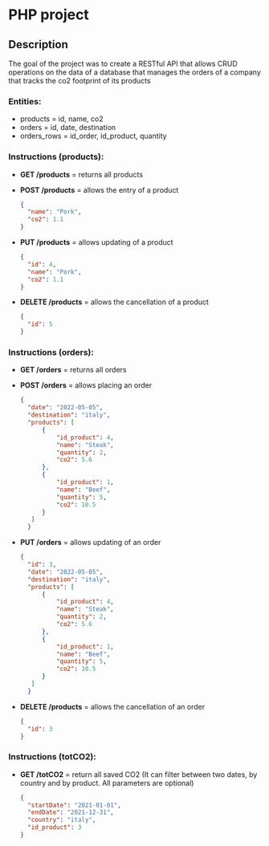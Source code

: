 # PHP project

## Description

The goal of the project was to create a RESTful API that allows CRUD operations on the data of a database that manages the orders of a company that tracks the co2 footprint of its products

### Entities:

- products = id, name, co2
- orders = id, date, destination
- orders_rows = id_order, id_product, quantity

### Instructions (products):

- **GET /products** = returns all products
- **POST /products** = allows the entry of a product
  ```json
  {
    "name": "Pork",
    "co2": 1.1
  }
  ```
- **PUT /products** = allows updating of a product

  ```json
  {
    "id": 4,
    "name": "Pork",
    "co2": 1.1
  }
  ```

- **DELETE /products** = allows the cancellation of a product
  ```json
  {
    "id": 5
  }
  ```

### Instructions (orders):

- **GET /orders** = returns all orders

- **POST /orders** = allows placing an order
  ```json
  {
    "date": "2022-05-05",
    "destination": "italy",
    "products": [
        {
            "id_product": 4,
            "name": "Steak",
            "quantity": 2,
            "co2": 5.6
        },
        {
            "id_product": 1,
            "name": "Beef",
            "quantity": 5,
            "co2": 10.5
        }
     ]
    }
  ```
- **PUT /orders** = allows updating of an order

  ```json
  {
    "id": 3,
    "date": "2022-05-05",
    "destination": "italy",
    "products": [
        {
            "id_product": 4,
            "name": "Steak",
            "quantity": 2,
            "co2": 5.6
        },
        {
            "id_product": 1,
            "name": "Beef",
            "quantity": 5,
            "co2": 10.5
        }
     ]
    }
  ```

- **DELETE /products** = allows the cancellation of an order

  ```json
  {
    "id": 3
  }
  ```
  
### Instructions (totCO2):

- **GET /totCO2** = return all saved CO2 (It can filter between two dates, by country and by product. All parameters are optional)

  ```json
  {
    "startDate": "2021-01-01",
    "endDate": "2021-12-31",
    "country": "italy",
    "id_product": 3
  }
  ```
